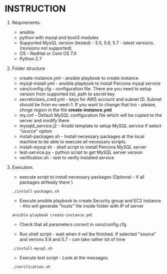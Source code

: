 # INSTRUCTION

1. Requrements.
   * ansible
   * python with mysql and boot3 modules
   * Supported MysQL version (tested) - 5.5, 5.6, 5.7 - latest versions. (revisions not supported)
   * OS - RedHat or Cent OS 7.X
   * Python 2.7   

2. Folder structure
   
   * create-instance.yml - ansible playbook to create instance
   * mysql-install.yml - ansible playbook to install Percona mysql service
   * vars/config.cfg -  configuration file. There are you need to setup version from supported list, path to secret key
   * secrets/aws_cred.yml - keys for AWS account and subnet ID. Subnet should be from eu-west-1. If you want to change that too - please, chnge region in the file **create-instance.yml**
   * my.cnf - Default MySQL configuration file which will be copied to the server and modify there
   * mysqld_service.j2 - Ansibl template to setup MySQL service if select "source" option
   * install-packages.sh - Install necessary packages at the local machine to be able to execute all necessary scripts.
   * install-mysql.sh - shell script to install Percona MySQL server
   * test-service.py - python script to get MySQL server version
   * verification.sh - test to verify installed service

3. Execution.
   * execute script to install necessary packages (Optional - if all packages alrfeady there´)
   ``` 
   ./install-packages.sh
   ```
   
   * Execute ansible playbook to create Security group and EC2 instance - this will generate "hosts" file inside folder with IP of server
   ```
   ansible-playbook create-instance.yml
   ```   
   
   * Check that all parameters correct in vars/config.cfg
  
   * Run shell script - wait when it wil lbe finished. If selected "source" and verions 5.6 and 5.7 - can take rather lot of time 
   ```
   ./install-mysql.sh
   ```
   
   * Execute test script - Look at the messages.
   ```
   ./verification.sh
   ```
